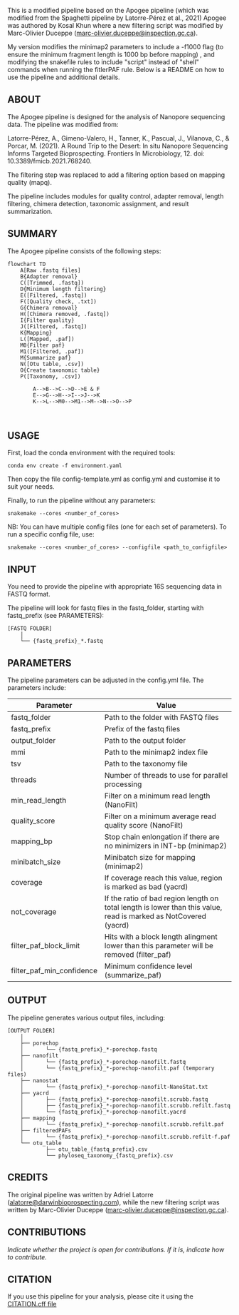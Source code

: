 This is a modified pipeline based on the Apogee pipeline (which was modified from the Spaghetti pipeline by Latorre-Pérez et al., 2021) Apogee was authored by Kosal Khun where a new filtering script was modified by Marc-Olivier Duceppe (marc-olivier.duceppe@inspection.gc.ca).

My version modifies the minimap2 parameters to include a -f1000 flag (to ensure the minimum fragment length is 1000 bp before mapping) , and modifying the snakefile rules to include "script" instead of "shell" commands when running the fitlerPAF rule. Below is a README on how to use the pipeline and additional details.

## ABOUT
The Apogee pipeline is designed for the analysis of Nanopore sequencing data. The pipeline was modified from: 

Latorre-Pérez, A., Gimeno-Valero, H., Tanner, K., Pascual, J., Vilanova, C., & Porcar, M. (2021). A Round Trip to the Desert: In situ Nanopore Sequencing Informs Targeted Bioprospecting. Frontiers In Microbiology, 12. doi: 10.3389/fmicb.2021.768240.

The filtering step was replaced to add a filtering option based on mapping quality (mapq). 

The pipeline includes modules for quality control, adapter removal, length filtering, chimera detection, taxonomic assignment, and result summarization.

## SUMMARY  
The Apogee pipeline consists of the following steps:

```mermaid
flowchart TD
    A[Raw .fastq files]
    B{Adapter removal}
    C([Trimmed, .fastq])
    D{Minimum length filtering}
    E([Filtered, .fastq])
    F([Quality check, .txt])
    G{Chimera removal}
    H([Chimera removed, .fastq])
    I{Filter quality}
    J([Filtered, .fastq])
    K{Mapping}
    L([Mapped, .paf])
    M0{Filter paf}
    M1([Filtered, .paf])
    M{Summarize paf}
    N([Otu table, .csv])
    O{Create taxonomic table}
    P([Taxonomy, .csv])

        A-->B-->C-->D-->E & F
        E-->G-->H-->I-->J-->K
        K-->L-->M0-->M1-->M-->N-->O-->P



```

## USAGE

First, load the conda environment with the required tools:
```
conda env create -f environment.yaml
```

Then copy the file config-template.yml as config.yml and customise it to suit your needs.

Finally, to run the pipeline without any parameters:

```
snakemake --cores <number_of_cores>
```

NB: You can have multiple config files (one for each set of parameters). To run a specific config file, use:
```
snakemake --cores <number_of_cores> --configfile <path_to_configfile>
```

## INPUT

You need to provide the pipeline with appropriate 16S sequencing data in FASTQ format.

The pipeline will look for fastq files in the fastq_folder, starting with fastq_prefix (see PARAMETERS):

    [FASTQ FOLDER]
        │
        └── {fastq_prefix}_*.fastq

## PARAMETERS

The pipeline parameters can be adjusted in the config.yml file. The parameters include:

|Parameter | Value
|----|-----|
|fastq_folder| Path to the folder with FASTQ files|
|fastq_prefix| Prefix of the fastq files|
|output_folder| Path to the output folder |
|mmi| Path to the minimap2 index file|
|tsv| Path to the taxonomy file|
|threads| Number of threads to use for parallel processing|
|min_read_length| Filter on a minimum read length (NanoFilt) |
|quality_score| Filter on a minimum average read quality score (NanoFilt) |
|mapping_bp| Stop chain enlongation if there are no minimizers in INT-bp (minimap2)|
|minibatch_size| Minibatch size for mapping (minimap2)|
|coverage| If coverage reach this value, region is marked as bad (yacrd)|
|not_coverage| If the ratio of bad region length on total length is lower than this value, read is marked as NotCovered (yacrd)|
|filter_paf_block_limit| Hits with a block length alingment lower than this parameter will be removed (filter_paf)|
|filter_paf_min_confidence| Minimum confidence level (summarize_paf)|



## OUTPUT
The pipeline generates various output files, including:

    [OUTPUT FOLDER]
        │
        ├── porechop
        │       └── {fastq_prefix}_*-porechop.fastq
        ├── nanofilt
        │       └── {fastq_prefix}_*-porechop-nanofilt.fastq
        │       └── {fastq_prefix}_*-porechop-nanofilt.paf (temporary files)
        ├── nanostat
        │       └── {fastq_prefix}_*-porechop-nanofilt-NanoStat.txt
        ├── yacrd
        │       ├── {fastq_prefix}_*-porechop-nanofilt.scrubb.fastq
        │       ├── {fastq_prefix}_*-porechop-nanofilt.scrubb.refilt.fastq
        │       └── {fastq_prefix}_*-porechop-nanofilt.yacrd
        ├── mapping
        │       └── {fastq_prefix}_*-porechop-nanofilt.scrubb.refilt.paf
        ├── filteredPAFs
        │       └── {fastq_prefix}_*-porechop-nanofilt.scrubb.refilt-f.paf
        └── otu_table
                ├── otu_table_{fastq_prefix}.csv
                └── phyloseq_taxonomy_{fastq_prefix}.csv



## CREDITS
The original pipeline was written by Adriel Latorre (alatorre@darwinbioprospecting.com), while the new filtering script was written by Marc-Olivier Duceppe (marc-olivier.duceppe@inspection.gc.ca).

## CONTRIBUTIONS
*Indicate whether the project is open for contributions.
If it is, indicate how to contribute.*

## CITATION
If you use this pipeline for your analysis, please cite it using the [CITATION.cff file](CITATION.cff)
